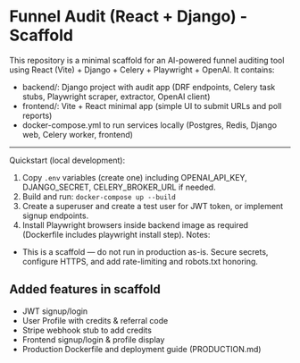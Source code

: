 # Funnel Audit (React + Django) - Scaffold
This repository is a minimal scaffold for an AI-powered funnel auditing tool using React (Vite) + Django + Celery + Playwright + OpenAI.
It contains:
- backend/: Django project with audit app (DRF endpoints, Celery task stubs, Playwright scraper, extractor, OpenAI client)
- frontend/: Vite + React minimal app (simple UI to submit URLs and poll reports)
- docker-compose.yml to run services locally (Postgres, Redis, Django web, Celery worker, frontend)
-----------------------
Quickstart (local development):
1. Copy `.env` variables (create one) including OPENAI_API_KEY, DJANGO_SECRET, CELERY_BROKER_URL if needed.
2. Build and run: `docker-compose up --build`
3. Create a superuser and create a test user for JWT token, or implement signup endpoints.
4. Install Playwright browsers inside backend image as required (Dockerfile includes playwright install step).
Notes:
- This is a scaffold — do not run in production as-is. Secure secrets, configure HTTPS, and add rate-limiting and robots.txt honoring.


## Added features in scaffold
- JWT signup/login
- User Profile with credits & referral code
- Stripe webhook stub to add credits
- Frontend signup/login & profile display
- Production Dockerfile and deployment guide (PRODUCTION.md)
